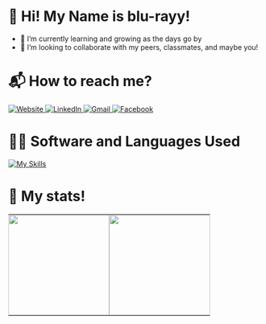 # 👋 Hi! My Name is blu-rayy!
- 🌱 I’m currently learning and growing as the days go by
- 💞️ I’m looking to collaborate with my peers, classmates, and maybe you!

# 📬 How to reach me?
<!--
source for adding more badges in the future:
https://github.com/alexandresanlim/Badges4-README.md-Profile?tab=readme-ov-file
-->

<a href="https://202311645.wixstudio.io/kristian-bautista" onclick="window.open(this.href); return false;">
  <img src="https://img.shields.io/badge/website-000000?style=for-the-badge&logo=About.me&logoColor=white" alt="Website">
</a>

<a href="https://www.linkedin.com/in/kristian-bautista-1a5a60307/" onclick="window.open(this.href); return false;">
  <img src="https://img.shields.io/badge/LinkedIn-0077B5?style=for-the-badge&logo=linkedin&logoColor=white" alt="LinkedIn">
</a>

<a href="mailto:kristiandavidbautista@gmail.com">
  <img src="https://img.shields.io/badge/Gmail-D14836?style=for-the-badge&logo=gmail&logoColor=white" alt="Gmail">
</a>

<a href="https://www.facebook.com/D8VDD/" onclick="window.open(this.href); return false;">
  <img src="https://img.shields.io/badge/Facebook-1877F2?style=for-the-badge&logo=facebook&logoColor=white" alt="Facebook">
</a>

# 👨‍💻 Software and Languages Used
<!--
source for adding more icons:
https://github.com/tandpfun/skill-icons?tab=readme-ov-file
-->
[![My Skills](https://skillicons.dev/icons?i=py,java,cpp,php,html,css,js,vscode,figma,pr,ps,ae,ai)](https://skillicons.dev)

# 🔢 My stats!
<!-- 
source for modifying in the future:
https://github.com/anuraghazra/github-readme-stats?tab=readme-ov-file#customization
-->
<table style="border-collapse: collapse; border-spacing: 0; margin: 0; padding: 0;">
  <tr>
    <td style="padding: 0;">
      <a href="https://github.com/blu-rayy">
        <img height="200" src="https://github-readme-stats.vercel.app/api?username=blu-rayy&show_icons=true&include_all_commits=true&hide_rank=true&theme=transparent&title_color=ffffff&text_color=ffffff" />
      </a>
    </td>
    <td style="padding: 0;">
      <a href="https://github.com/blu-rayy">
        <img height="200" src="https://github-readme-stats.vercel.app/api/top-langs?username=blu-rayy&layout=compact&langs_count=8&card_width=320&theme=transparent&title_color=ffffff&text_color=ffffff" />
      </a>
    </td>
  </tr>
</table>





<!---
blu-rayy/blu-rayy is a ✨ special ✨ repository because its `README.md` (this file) appears on your GitHub profile.
You can click the Preview link to take a look at your changes.
--->
